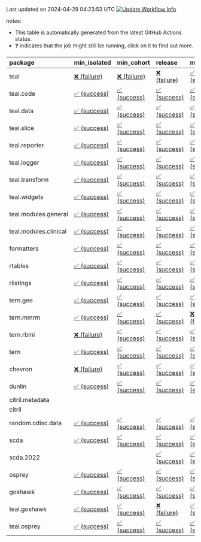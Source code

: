 Last updated on 2024-04-29 04:23:53 UTC [![Update Workflow
Info](https://github.com/averissimo/verdepcheck-status/actions/workflows/update.yaml/badge.svg)](https://github.com/averissimo/verdepcheck-status/actions/workflows/update.yaml)

*notes:*

-   This table is automatically generated from the latest GitHub Actions
    status.
-   ❓ indicates that the job might still be running, click on it to
    find out more.

<table>
<colgroup>
<col style="width: 4%" />
<col style="width: 23%" />
<col style="width: 23%" />
<col style="width: 23%" />
<col style="width: 23%" />
</colgroup>
<thead>
<tr class="header">
<th style="text-align: left;">package</th>
<th style="text-align: left;">min_isolated</th>
<th style="text-align: left;">min_cohort</th>
<th style="text-align: left;">release</th>
<th style="text-align: left;">max</th>
</tr>
</thead>
<tbody>
<tr class="odd">
<td style="text-align: left;">teal</td>
<td
style="text-align: left;"><a href="https://github.com/insightsengineering/teal/actions/runs/8864820714/job/24340400121">❌
(failure)</a></td>
<td
style="text-align: left;"><a href="https://github.com/insightsengineering/teal/actions/runs/8864820714/job/24340400319">❌
(failure)</a></td>
<td
style="text-align: left;"><a href="https://github.com/insightsengineering/teal/actions/runs/8864820714/job/24340400276">❌
(failure)</a></td>
<td
style="text-align: left;"><a href="https://github.com/insightsengineering/teal/actions/runs/8864820714/job/24340400221">✅
(success)</a></td>
</tr>
<tr class="even">
<td style="text-align: left;">teal.code</td>
<td
style="text-align: left;"><a href="https://github.com/insightsengineering/teal.code/actions/runs/8864820405/job/24340399979">✅
(success)</a></td>
<td
style="text-align: left;"><a href="https://github.com/insightsengineering/teal.code/actions/runs/8864820405/job/24340399762">✅
(success)</a></td>
<td
style="text-align: left;"><a href="https://github.com/insightsengineering/teal.code/actions/runs/8864820405/job/24340399882">✅
(success)</a></td>
<td
style="text-align: left;"><a href="https://github.com/insightsengineering/teal.code/actions/runs/8864820405/job/24340399664">✅
(success)</a></td>
</tr>
<tr class="odd">
<td style="text-align: left;">teal.data</td>
<td
style="text-align: left;"><a href="https://github.com/insightsengineering/teal.data/actions/runs/8864823853/job/24340405934">✅
(success)</a></td>
<td
style="text-align: left;"><a href="https://github.com/insightsengineering/teal.data/actions/runs/8864823853/job/24340405833">✅
(success)</a></td>
<td
style="text-align: left;"><a href="https://github.com/insightsengineering/teal.data/actions/runs/8864823853/job/24340406028">✅
(success)</a></td>
<td
style="text-align: left;"><a href="https://github.com/insightsengineering/teal.data/actions/runs/8864823853/job/24340405734">✅
(success)</a></td>
</tr>
<tr class="even">
<td style="text-align: left;">teal.slice</td>
<td
style="text-align: left;"><a href="https://github.com/insightsengineering/teal.slice/actions/runs/8864828322/job/24340415051">✅
(success)</a></td>
<td
style="text-align: left;"><a href="https://github.com/insightsengineering/teal.slice/actions/runs/8864828322/job/24340414953">✅
(success)</a></td>
<td
style="text-align: left;"><a href="https://github.com/insightsengineering/teal.slice/actions/runs/8864828322/job/24340415143">✅
(success)</a></td>
<td
style="text-align: left;"><a href="https://github.com/insightsengineering/teal.slice/actions/runs/8864828322/job/24340414807">✅
(success)</a></td>
</tr>
<tr class="odd">
<td style="text-align: left;">teal.reporter</td>
<td
style="text-align: left;"><a href="https://github.com/insightsengineering/teal.reporter/actions/runs/8864825795/job/24340410157">✅
(success)</a></td>
<td
style="text-align: left;"><a href="https://github.com/insightsengineering/teal.reporter/actions/runs/8864825795/job/24340410067">✅
(success)</a></td>
<td
style="text-align: left;"><a href="https://github.com/insightsengineering/teal.reporter/actions/runs/8864825795/job/24340410274">✅
(success)</a></td>
<td
style="text-align: left;"><a href="https://github.com/insightsengineering/teal.reporter/actions/runs/8864825795/job/24340409974">✅
(success)</a></td>
</tr>
<tr class="even">
<td style="text-align: left;">teal.logger</td>
<td
style="text-align: left;"><a href="https://github.com/insightsengineering/teal.logger/actions/runs/8864820897/job/24340400544">✅
(success)</a></td>
<td
style="text-align: left;"><a href="https://github.com/insightsengineering/teal.logger/actions/runs/8864820897/job/24340400434">✅
(success)</a></td>
<td
style="text-align: left;"><a href="https://github.com/insightsengineering/teal.logger/actions/runs/8864820897/job/24340400608">✅
(success)</a></td>
<td
style="text-align: left;"><a href="https://github.com/insightsengineering/teal.logger/actions/runs/8864820897/job/24340400487">✅
(success)</a></td>
</tr>
<tr class="odd">
<td style="text-align: left;">teal.transform</td>
<td
style="text-align: left;"><a href="https://github.com/insightsengineering/teal.transform/actions/runs/8864825697/job/24340410086">✅
(success)</a></td>
<td
style="text-align: left;"><a href="https://github.com/insightsengineering/teal.transform/actions/runs/8864825697/job/24340409872">✅
(success)</a></td>
<td
style="text-align: left;"><a href="https://github.com/insightsengineering/teal.transform/actions/runs/8864825697/job/24340410193">✅
(success)</a></td>
<td
style="text-align: left;"><a href="https://github.com/insightsengineering/teal.transform/actions/runs/8864825697/job/24340409991">✅
(success)</a></td>
</tr>
<tr class="even">
<td style="text-align: left;">teal.widgets</td>
<td
style="text-align: left;"><a href="https://github.com/insightsengineering/teal.widgets/actions/runs/8864837381/job/24340433545">✅
(success)</a></td>
<td
style="text-align: left;"><a href="https://github.com/insightsengineering/teal.widgets/actions/runs/8864837381/job/24340433407">✅
(success)</a></td>
<td
style="text-align: left;"><a href="https://github.com/insightsengineering/teal.widgets/actions/runs/8864837381/job/24340433610">✅
(success)</a></td>
<td
style="text-align: left;"><a href="https://github.com/insightsengineering/teal.widgets/actions/runs/8864837381/job/24340433481">✅
(success)</a></td>
</tr>
<tr class="odd">
<td style="text-align: left;">teal.modules.general</td>
<td
style="text-align: left;"><a href="https://github.com/insightsengineering/teal.modules.general/actions/runs/8864820743/job/24340400318">✅
(success)</a></td>
<td
style="text-align: left;"><a href="https://github.com/insightsengineering/teal.modules.general/actions/runs/8864820743/job/24340400271">✅
(success)</a></td>
<td
style="text-align: left;"><a href="https://github.com/insightsengineering/teal.modules.general/actions/runs/8864820743/job/24340400353">✅
(success)</a></td>
<td
style="text-align: left;"><a href="https://github.com/insightsengineering/teal.modules.general/actions/runs/8864820743/job/24340400216">✅
(success)</a></td>
</tr>
<tr class="even">
<td style="text-align: left;">teal.modules.clinical</td>
<td
style="text-align: left;"><a href="https://github.com/insightsengineering/teal.modules.clinical/actions/runs/8864832625/job/24340423902">✅
(success)</a></td>
<td
style="text-align: left;"><a href="https://github.com/insightsengineering/teal.modules.clinical/actions/runs/8864832625/job/24340423670">✅
(success)</a></td>
<td
style="text-align: left;"><a href="https://github.com/insightsengineering/teal.modules.clinical/actions/runs/8864832625/job/24340423992">✅
(success)</a></td>
<td
style="text-align: left;"><a href="https://github.com/insightsengineering/teal.modules.clinical/actions/runs/8864832625/job/24340423793">✅
(success)</a></td>
</tr>
<tr class="odd">
<td style="text-align: left;">formatters</td>
<td
style="text-align: left;"><a href="https://github.com/insightsengineering/formatters/actions/runs/8864829621/job/24340417691">✅
(success)</a></td>
<td
style="text-align: left;"><a href="https://github.com/insightsengineering/formatters/actions/runs/8864829621/job/24340417649">✅
(success)</a></td>
<td
style="text-align: left;"><a href="https://github.com/insightsengineering/formatters/actions/runs/8864829621/job/24340417736">✅
(success)</a></td>
<td
style="text-align: left;"><a href="https://github.com/insightsengineering/formatters/actions/runs/8864829621/job/24340417600">✅
(success)</a></td>
</tr>
<tr class="even">
<td style="text-align: left;">rtables</td>
<td
style="text-align: left;"><a href="https://github.com/insightsengineering/rtables/actions/runs/8864820687/job/24340400124">✅
(success)</a></td>
<td
style="text-align: left;"><a href="https://github.com/insightsengineering/rtables/actions/runs/8864820687/job/24340400207">✅
(success)</a></td>
<td
style="text-align: left;"><a href="https://github.com/insightsengineering/rtables/actions/runs/8864820687/job/24340400316">✅
(success)</a></td>
<td
style="text-align: left;"><a href="https://github.com/insightsengineering/rtables/actions/runs/8864820687/job/24340400269">✅
(success)</a></td>
</tr>
<tr class="odd">
<td style="text-align: left;">rlistings</td>
<td
style="text-align: left;"><a href="https://github.com/insightsengineering/rlistings/actions/runs/8864824539/job/24340407068">✅
(success)</a></td>
<td
style="text-align: left;"><a href="https://github.com/insightsengineering/rlistings/actions/runs/8864824539/job/24340407021">✅
(success)</a></td>
<td
style="text-align: left;"><a href="https://github.com/insightsengineering/rlistings/actions/runs/8864824539/job/24340407112">✅
(success)</a></td>
<td
style="text-align: left;"><a href="https://github.com/insightsengineering/rlistings/actions/runs/8864824539/job/24340406988">✅
(success)</a></td>
</tr>
<tr class="even">
<td style="text-align: left;">tern.gee</td>
<td
style="text-align: left;"><a href="https://github.com/insightsengineering/tern.gee/actions/runs/8864830514/job/24340419529">✅
(success)</a></td>
<td
style="text-align: left;"><a href="https://github.com/insightsengineering/tern.gee/actions/runs/8864830514/job/24340419377">✅
(success)</a></td>
<td
style="text-align: left;"><a href="https://github.com/insightsengineering/tern.gee/actions/runs/8864830514/job/24340419584">✅
(success)</a></td>
<td
style="text-align: left;"><a href="https://github.com/insightsengineering/tern.gee/actions/runs/8864830514/job/24340419447">✅
(success)</a></td>
</tr>
<tr class="odd">
<td style="text-align: left;">tern.mmrm</td>
<td
style="text-align: left;"><a href="https://github.com/insightsengineering/tern.mmrm/actions/runs/8864837452/job/24340433848">✅
(success)</a></td>
<td
style="text-align: left;"><a href="https://github.com/insightsengineering/tern.mmrm/actions/runs/8864837452/job/24340433689">✅
(success)</a></td>
<td
style="text-align: left;"><a href="https://github.com/insightsengineering/tern.mmrm/actions/runs/8864837452/job/24340433771">✅
(success)</a></td>
<td
style="text-align: left;"><a href="https://github.com/insightsengineering/tern.mmrm/actions/runs/8864837452/job/24340433604">❌
(failure)</a></td>
</tr>
<tr class="even">
<td style="text-align: left;">tern.rbmi</td>
<td
style="text-align: left;"><a href="https://github.com/insightsengineering/tern.rbmi/actions/runs/8864829623/job/24340417712">❌
(failure)</a></td>
<td
style="text-align: left;"><a href="https://github.com/insightsengineering/tern.rbmi/actions/runs/8864829623/job/24340417627">✅
(success)</a></td>
<td
style="text-align: left;"><a href="https://github.com/insightsengineering/tern.rbmi/actions/runs/8864829623/job/24340417753">✅
(success)</a></td>
<td
style="text-align: left;"><a href="https://github.com/insightsengineering/tern.rbmi/actions/runs/8864829623/job/24340417677">✅
(success)</a></td>
</tr>
<tr class="odd">
<td style="text-align: left;">tern</td>
<td
style="text-align: left;"><a href="https://github.com/insightsengineering/tern/actions/runs/8864825590/job/24340409865">✅
(success)</a></td>
<td
style="text-align: left;"><a href="https://github.com/insightsengineering/tern/actions/runs/8864825590/job/24340409777">✅
(success)</a></td>
<td
style="text-align: left;"><a href="https://github.com/insightsengineering/tern/actions/runs/8864825590/job/24340409959">✅
(success)</a></td>
<td
style="text-align: left;"><a href="https://github.com/insightsengineering/tern/actions/runs/8864825590/job/24340409673">✅
(success)</a></td>
</tr>
<tr class="even">
<td style="text-align: left;">chevron</td>
<td
style="text-align: left;"><a href="https://github.com/insightsengineering/chevron/actions/runs/8864837639/job/24340433950">❌
(failure)</a></td>
<td
style="text-align: left;"><a href="https://github.com/insightsengineering/chevron/actions/runs/8864837639/job/24340433887">✅
(success)</a></td>
<td
style="text-align: left;"><a href="https://github.com/insightsengineering/chevron/actions/runs/8864837639/job/24340434017">✅
(success)</a></td>
<td
style="text-align: left;"><a href="https://github.com/insightsengineering/chevron/actions/runs/8864837639/job/24340434077">✅
(success)</a></td>
</tr>
<tr class="odd">
<td style="text-align: left;">dunlin</td>
<td
style="text-align: left;"><a href="https://github.com/insightsengineering/dunlin/actions/runs/8864824022/job/24340406164">✅
(success)</a></td>
<td
style="text-align: left;"><a href="https://github.com/insightsengineering/dunlin/actions/runs/8864824022/job/24340406319">✅
(success)</a></td>
<td
style="text-align: left;"><a href="https://github.com/insightsengineering/dunlin/actions/runs/8864824022/job/24340406051">✅
(success)</a></td>
<td
style="text-align: left;"><a href="https://github.com/insightsengineering/dunlin/actions/runs/8864824022/job/24340406246">✅
(success)</a></td>
</tr>
<tr class="even">
<td style="text-align: left;">citril.metadata</td>
<td style="text-align: left;"></td>
<td style="text-align: left;"></td>
<td style="text-align: left;"></td>
<td style="text-align: left;"></td>
</tr>
<tr class="odd">
<td style="text-align: left;">citril</td>
<td style="text-align: left;"></td>
<td style="text-align: left;"></td>
<td style="text-align: left;"></td>
<td style="text-align: left;"></td>
</tr>
<tr class="even">
<td style="text-align: left;">random.cdisc.data</td>
<td
style="text-align: left;"><a href="https://github.com/insightsengineering/random.cdisc.data/actions/runs/6918179803/job/18820148722">✅
(success)</a></td>
<td
style="text-align: left;"><a href="https://github.com/insightsengineering/random.cdisc.data/actions/runs/6918179803/job/18820148682">✅
(success)</a></td>
<td
style="text-align: left;"><a href="https://github.com/insightsengineering/random.cdisc.data/actions/runs/6918179803/job/18820148802">✅
(success)</a></td>
<td
style="text-align: left;"><a href="https://github.com/insightsengineering/random.cdisc.data/actions/runs/6918179803/job/18820148771">✅
(success)</a></td>
</tr>
<tr class="odd">
<td style="text-align: left;">scda</td>
<td
style="text-align: left;"><a href="https://github.com/insightsengineering/scda/actions/runs/8864825559/job/24340409589">✅
(success)</a></td>
<td
style="text-align: left;"><a href="https://github.com/insightsengineering/scda/actions/runs/8864825559/job/24340409667">✅
(success)</a></td>
<td
style="text-align: left;"><a href="https://github.com/insightsengineering/scda/actions/runs/8864825559/job/24340409819">✅
(success)</a></td>
<td
style="text-align: left;"><a href="https://github.com/insightsengineering/scda/actions/runs/8864825559/job/24340409739">✅
(success)</a></td>
</tr>
<tr class="even">
<td style="text-align: left;">scda.2022</td>
<td style="text-align: left;"></td>
<td style="text-align: left;"></td>
<td
style="text-align: left;"><a href="https://github.com/insightsengineering/scda.2022/actions/runs/8864829977/job/24340418436">✅
(success)</a></td>
<td
style="text-align: left;"><a href="https://github.com/insightsengineering/scda.2022/actions/runs/8864829977/job/24340418389">✅
(success)</a></td>
</tr>
<tr class="odd">
<td style="text-align: left;">osprey</td>
<td
style="text-align: left;"><a href="https://github.com/insightsengineering/osprey/actions/runs/8864834975/job/24340428659">✅
(success)</a></td>
<td
style="text-align: left;"><a href="https://github.com/insightsengineering/osprey/actions/runs/8864834975/job/24340428582">✅
(success)</a></td>
<td
style="text-align: left;"><a href="https://github.com/insightsengineering/osprey/actions/runs/8864834975/job/24340428830">✅
(success)</a></td>
<td
style="text-align: left;"><a href="https://github.com/insightsengineering/osprey/actions/runs/8864834975/job/24340428741">✅
(success)</a></td>
</tr>
<tr class="even">
<td style="text-align: left;">goshawk</td>
<td
style="text-align: left;"><a href="https://github.com/insightsengineering/goshawk/actions/runs/8864829619/job/24340417585">✅
(success)</a></td>
<td
style="text-align: left;"><a href="https://github.com/insightsengineering/goshawk/actions/runs/8864829619/job/24340417669">✅
(success)</a></td>
<td
style="text-align: left;"><a href="https://github.com/insightsengineering/goshawk/actions/runs/8864829619/job/24340417717">✅
(success)</a></td>
<td
style="text-align: left;"><a href="https://github.com/insightsengineering/goshawk/actions/runs/8864829619/job/24340417632">✅
(success)</a></td>
</tr>
<tr class="odd">
<td style="text-align: left;">teal.goshawk</td>
<td
style="text-align: left;"><a href="https://github.com/insightsengineering/teal.goshawk/actions/runs/8864828315/job/24340415026">✅
(success)</a></td>
<td
style="text-align: left;"><a href="https://github.com/insightsengineering/teal.goshawk/actions/runs/8864828315/job/24340414935">✅
(success)</a></td>
<td
style="text-align: left;"><a href="https://github.com/insightsengineering/teal.goshawk/actions/runs/8864828315/job/24340415154">❌
(failure)</a></td>
<td
style="text-align: left;"><a href="https://github.com/insightsengineering/teal.goshawk/actions/runs/8864828315/job/24340414822">✅
(success)</a></td>
</tr>
<tr class="even">
<td style="text-align: left;">teal.osprey</td>
<td
style="text-align: left;"><a href="https://github.com/insightsengineering/teal.osprey/actions/runs/8864833522/job/24340425259">✅
(success)</a></td>
<td
style="text-align: left;"><a href="https://github.com/insightsengineering/teal.osprey/actions/runs/8864833522/job/24340425172">✅
(success)</a></td>
<td
style="text-align: left;"><a href="https://github.com/insightsengineering/teal.osprey/actions/runs/8864833522/job/24340425346">✅
(success)</a></td>
<td
style="text-align: left;"><a href="https://github.com/insightsengineering/teal.osprey/actions/runs/8864833522/job/24340425101">✅
(success)</a></td>
</tr>
</tbody>
</table>
